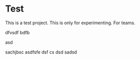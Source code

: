 
# Test
This is a test project. This is only for experimenting.
For teams.


dfvsdf bdfb

asd

sachjbsc
asdfsfe
dsf
cs
dsd
sadsd
